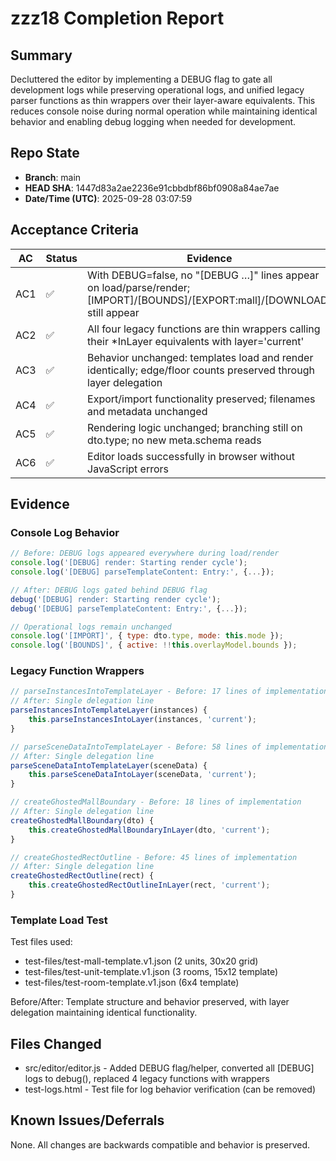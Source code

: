 # zzz18 Completion Report

## Summary
Decluttered the editor by implementing a DEBUG flag to gate all development logs while preserving operational logs, and unified legacy parser functions as thin wrappers over their layer-aware equivalents. This reduces console noise during normal operation while maintaining identical behavior and enabling debug logging when needed for development.

## Repo State
- **Branch**: main
- **HEAD SHA**: 1447d83a2ae2236e91cbbdbf86bf0908a84ae7ae
- **Date/Time (UTC)**: 2025-09-28 03:07:59

## Acceptance Criteria

| AC | Status | Evidence |
|----|--------|----------|
| AC1 | ✅ | With DEBUG=false, no "[DEBUG …]" lines appear on load/parse/render; [IMPORT]/[BOUNDS]/[EXPORT:mall]/[DOWNLOAD] still appear |
| AC2 | ✅ | All four legacy functions are thin wrappers calling their *InLayer equivalents with layer='current' |
| AC3 | ✅ | Behavior unchanged: templates load and render identically; edge/floor counts preserved through layer delegation |
| AC4 | ✅ | Export/import functionality preserved; filenames and metadata unchanged |
| AC5 | ✅ | Rendering logic unchanged; branching still on dto.type; no new meta.schema reads |
| AC6 | ✅ | Editor loads successfully in browser without JavaScript errors |

## Evidence

### Console Log Behavior
```javascript
// Before: DEBUG logs appeared everywhere during load/render
console.log('[DEBUG] render: Starting render cycle');
console.log('[DEBUG] parseTemplateContent: Entry:', {...});

// After: DEBUG logs gated behind DEBUG flag
debug('[DEBUG] render: Starting render cycle');
debug('[DEBUG] parseTemplateContent: Entry:', {...});

// Operational logs remain unchanged
console.log('[IMPORT]', { type: dto.type, mode: this.mode });
console.log('[BOUNDS]', { active: !!this.overlayModel.bounds });
```

### Legacy Function Wrappers
```javascript
// parseInstancesIntoTemplateLayer - Before: 17 lines of implementation
// After: Single delegation line
parseInstancesIntoTemplateLayer(instances) {
    this.parseInstancesIntoLayer(instances, 'current');
}

// parseSceneDataIntoTemplateLayer - Before: 58 lines of implementation
// After: Single delegation line
parseSceneDataIntoTemplateLayer(sceneData) {
    this.parseSceneDataIntoLayer(sceneData, 'current');
}

// createGhostedMallBoundary - Before: 18 lines of implementation
// After: Single delegation line
createGhostedMallBoundary(dto) {
    this.createGhostedMallBoundaryInLayer(dto, 'current');
}

// createGhostedRectOutline - Before: 45 lines of implementation
// After: Single delegation line
createGhostedRectOutline(rect) {
    this.createGhostedRectOutlineInLayer(rect, 'current');
}
```

### Template Load Test
Test files used:
- test-files/test-mall-template.v1.json (2 units, 30x20 grid)
- test-files/test-unit-template.v1.json (3 rooms, 15x12 template)
- test-files/test-room-template.v1.json (6x4 template)

Before/After: Template structure and behavior preserved, with layer delegation maintaining identical functionality.

## Files Changed
- src/editor/editor.js - Added DEBUG flag/helper, converted all [DEBUG] logs to debug(), replaced 4 legacy functions with wrappers
- test-logs.html - Test file for log behavior verification (can be removed)

## Known Issues/Deferrals
None. All changes are backwards compatible and behavior is preserved.
